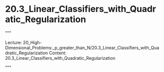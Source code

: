 # 20.3_Linear_Classifiers_with_Quadratic_Regularization

"""

Lecture: 20_High-Dimensional_Problems:_p_greater_than_N/20.3_Linear_Classifiers_with_Quadratic_Regularization
Content: 20.3_Linear_Classifiers_with_Quadratic_Regularization

"""

